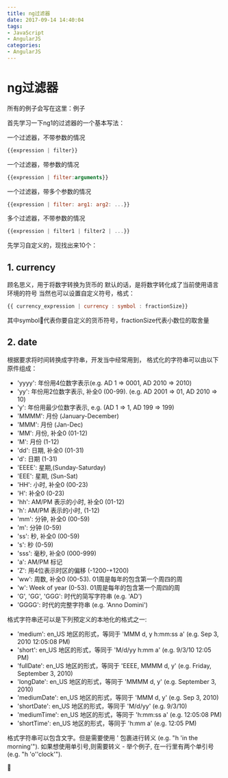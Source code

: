 ```yaml
---
title: ng过滤器
date: 2017-09-14 14:40:04
tags:
- JavaScript
- AngularJS
categories:
- AngularJS
---
```


# ng过滤器

所有的例子会写在这里：<a src="http://jsbin.com/vigiciresi/edit?html,js,output">例子</a>

首先学习一下ng1的过滤器的一个基本写法：

一个过滤器，不带参数的情况
```js
{{expression | filter}}
```
一个过滤器，带参数的情况
```js
{{expression | filter:arguments}}
```
一个过滤器，带多个参数的情况
```js
{{expression | filter: arg1: arg2: ...}}
```
多个过滤器，不带参数的情况
```js
{{expression | filter1 | filter2 | ...}}
```

先学习自定义的，现找出来10个：

## 1. currency
顾名思义，用于将数字转换为货币的
默认的话，是将数字转化成了当前使用语言环境的符号
当然也可以设置自定义符号，格式：
```js
{{ currency_expression | currency : symbol : fractionSize}}
```
其中symbol代表你要自定义的货币符号，fractionSize代表小数位的取舍量

## 2. date

根据要求将时间转换成字符串，开发当中经常用到，
格式化的字符串可以由以下原件组成：
* 'yyyy': 年份用4位数字表示(e.g. AD 1 => 0001, AD 2010 => 2010)
* 'yy': 年份用2位数字表示, 补全0 (00-99). (e.g. AD 2001 => 01, AD 2010 => 10)
* 'y': 年份用最少位数字表示, e.g. (AD 1 => 1, AD 199 => 199)
* 'MMMM': 月份 (January-December)
* 'MMM': 月份 (Jan-Dec)
* 'MM': 月份, 补全0 (01-12)
* 'M': 月份 (1-12)
* 'dd': 日期, 补全0 (01-31)
* 'd': 日期 (1-31)
* 'EEEE': 星期,(Sunday-Saturday)
* 'EEE': 星期, (Sun-Sat)
* 'HH': 小时, 补全0 (00-23)
* 'H': 补全0 (0-23)
* 'hh': AM/PM 表示的小时, 补全0 (01-12)
* 'h': AM/PM 表示的小时, (1-12)
* 'mm': 分钟, 补全0 (00-59)
* 'm': 分钟 (0-59)
* 'ss': 秒, 补全0 (00-59)
* 's': 秒 (0-59)
* 'sss': 毫秒, 补全0 (000-999)
* 'a': AM/PM 标记
* 'Z': 用4位表示时区的偏移 (-1200-+1200)
* 'ww': 周数, 补全0 (00-53). 01周是每年的包含第一个周四的周
* 'w': Week of year (0-53). 01周是每年的包含第一个周四的周
* 'G', 'GG', 'GGG': 时代的简写字符串 (e.g. 'AD')
* 'GGGG': 时代的完整字符串 (e.g. 'Anno Domini')

格式字符串还可以是下列预定义的本地化的格式之一:
* 'medium': en_US 地区的形式，等同于 'MMM d, y h:mm:ss a' (e.g. Sep 3, 2010 12:05:08 PM)
* 'short': en_US 地区的形式，等同于 'M/d/yy h:mm a' (e.g. 9/3/10 12:05 PM)
* 'fullDate': en_US 地区的形式，等同于 'EEEE, MMMM d, y' (e.g. Friday, September 3, 2010)
* 'longDate': en_US 地区的形式，等同于 'MMMM d, y' (e.g. September 3, 2010)
* 'mediumDate': en_US 地区的形式，等同于 'MMM d, y' (e.g. Sep 3, 2010)
* 'shortDate': en_US 地区的形式，等同于 'M/d/yy' (e.g. 9/3/10)
* 'mediumTime': en_US 地区的形式，等同于 'h:mm:ss a' (e.g. 12:05:08 PM)
* 'shortTime': en_US 地区的形式，等同于 'h:mm a' (e.g. 12:05 PM)

格式字符串可以包含文字。但是需要使用 ' 包裹进行转义 (e.g. "h 'in the morning'").
如果想使用单引号,则需要转义 - 举个例子, 在一行里有两个单引号 (e.g. "h 'o''clock'").




